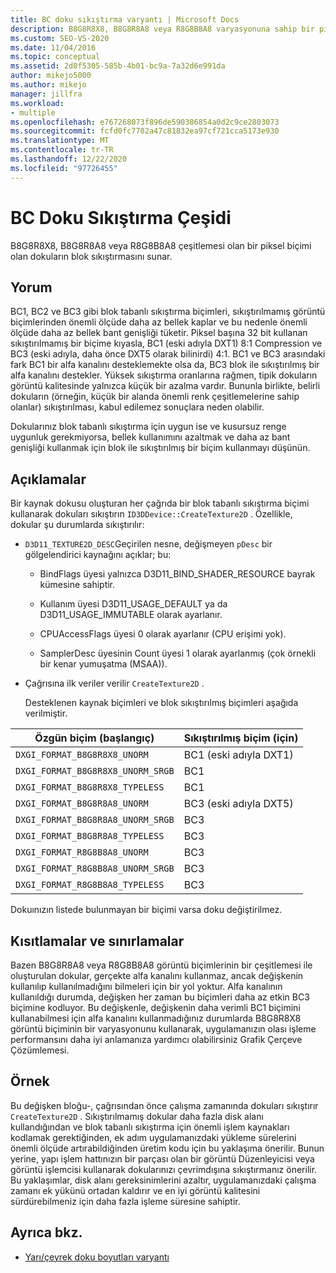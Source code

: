 ```yaml
---
title: BC doku sıkıştırma varyantı | Microsoft Docs
description: B8G8R8X8, B8G8R8A8 veya R8G8B8A8 varyasyonuna sahip bir piksel biçimine sahip dokuların blok sıkıştırmaya (BC) izin vermek için BC doku sıkıştırma türevini kullanın.
ms.custom: SEO-VS-2020
ms.date: 11/04/2016
ms.topic: conceptual
ms.assetid: 2d0f5305-585b-4b01-bc9a-7a32d6e991da
author: mikejo5000
ms.author: mikejo
manager: jillfra
ms.workload:
- multiple
ms.openlocfilehash: e767268073f896de590386854a0d2c9ce2803073
ms.sourcegitcommit: fcfd0fc7702a47c81832ea97cf721cca5173e930
ms.translationtype: MT
ms.contentlocale: tr-TR
ms.lasthandoff: 12/22/2020
ms.locfileid: "97726455"
---
```

# <a name="bc-texture-compression-variant"></a>BC Doku Sıkıştırma Çeşidi
B8G8R8X8, B8G8R8A8 veya R8G8B8A8 çeşitlemesi olan bir piksel biçimi olan dokuların blok sıkıştırmasını sunar.

## <a name="interpretation"></a>Yorum
 BC1, BC2 ve BC3 gibi blok tabanlı sıkıştırma biçimleri, sıkıştırılmamış görüntü biçimlerinden önemli ölçüde daha az bellek kaplar ve bu nedenle önemli ölçüde daha az bellek bant genişliği tüketir. Piksel başına 32 bit kullanan sıkıştırılmamış bir biçime kıyasla, BC1 (eski adıyla DXT1) 8:1 Compression ve BC3 (eski adıyla, daha önce DXT5 olarak bilinirdi) 4:1. BC1 ve BC3 arasındaki fark BC1 bir alfa kanalını desteklemekte olsa da, BC3 blok ile sıkıştırılmış bir alfa kanalını destekler. Yüksek sıkıştırma oranlarına rağmen, tipik dokuların görüntü kalitesinde yalnızca küçük bir azalma vardır. Bununla birlikte, belirli dokuların (örneğin, küçük bir alanda önemli renk çeşitlemelerine sahip olanlar) sıkıştırılması, kabul edilemez sonuçlara neden olabilir.

 Dokularınız blok tabanlı sıkıştırma için uygun ise ve kusursuz renge uygunluk gerekmiyorsa, bellek kullanımını azaltmak ve daha az bant genişliği kullanmak için blok ile sıkıştırılmış bir biçim kullanmayı düşünün.

## <a name="remarks"></a>Açıklamalar
 Bir kaynak dokusu oluşturan her çağrıda bir blok tabanlı sıkıştırma biçimi kullanarak dokuları sıkıştırın `ID3DDevice::CreateTexture2D` . Özellikle, dokular şu durumlarda sıkıştırılır:

- `D3D11_TEXTURE2D_DESC`Geçirilen nesne, değişmeyen `pDesc` bir gölgelendirici kaynağını açıklar; bu:

  - BindFlags üyesi yalnızca D3D11_BIND_SHADER_RESOURCE bayrak kümesine sahiptir.

  - Kullanım üyesi D3D11_USAGE_DEFAULT ya da D3D11_USAGE_IMMUTABLE olarak ayarlanır.

  - CPUAccessFlags üyesi 0 olarak ayarlanır (CPU erişimi yok).

  - SamplerDesc üyesinin Count üyesi 1 olarak ayarlanmış (çok örnekli bir kenar yumuşatma (MSAA)).

- Çağrısına ilk veriler verilir `CreateTexture2D` .

  Desteklenen kaynak biçimleri ve blok sıkıştırılmış biçimleri aşağıda verilmiştir.

|Özgün biçim (başlangıç)|Sıkıştırılmış biçim (için)|
|------------------------------|------------------------------|
|`DXGI_FORMAT_B8G8R8X8_UNORM`|BC1 (eski adıyla DXT1)|
|`DXGI_FORMAT_B8G8R8X8_UNORM_SRGB`|BC1|
|`DXGI_FORMAT_B8G8R8X8_TYPELESS`|BC1|
|`DXGI_FORMAT_B8G8R8A8_UNORM`|BC3 (eski adıyla DXT5)|
|`DXGI_FORMAT_B8G8R8A8_UNORM_SRGB`|BC3|
|`DXGI_FORMAT_B8G8R8A8_TYPELESS`|BC3|
|`DXGI_FORMAT_R8G8B8A8_UNORM`|BC3|
|`DXGI_FORMAT_R8G8B8A8_UNORM_SRGB`|BC3|
|`DXGI_FORMAT_R8G8B8A8_TYPELESS`|BC3|

 Dokuınızın listede bulunmayan bir biçimi varsa doku değiştirilmez.

## <a name="restrictions-and-limitations"></a>Kısıtlamalar ve sınırlamalar
 Bazen B8G8R8A8 veya R8G8B8A8 görüntü biçimlerinin bir çeşitlemesi ile oluşturulan dokular, gerçekte alfa kanalını kullanmaz, ancak değişkenin kullanılıp kullanılmadığını bilmeleri için bir yol yoktur. Alfa kanalının kullanıldığı durumda, değişken her zaman bu biçimleri daha az etkin BC3 biçimine kodluyor. Bu değişkenle, değişkenin daha verimli BC1 biçimini kullanabilmesi için alfa kanalını kullanmadığınız durumlarda B8G8R8X8 görüntü biçiminin bir varyasyonunu kullanarak, uygulamanızın olası işleme performansını daha iyi anlamanıza yardımcı olabilirsiniz Grafik Çerçeve Çözümlemesi.

## <a name="example"></a>Örnek
 Bu değişken bloğu-, çağrısından önce çalışma zamanında dokuları sıkıştırır `CreateTexture2D` . Sıkıştırılmamış dokular daha fazla disk alanı kullandığından ve blok tabanlı sıkıştırma için önemli işlem kaynakları kodlamak gerektiğinden, ek adım uygulamanızdaki yükleme sürelerini önemli ölçüde artırabildiğinden üretim kodu için bu yaklaşıma önerilir. Bunun yerine, yapı işlem hattınızın bir parçası olan bir görüntü Düzenleyicisi veya görüntü işlemcisi kullanarak dokularınızı çevrimdışına sıkıştırmanız önerilir. Bu yaklaşımlar, disk alanı gereksinimlerini azaltır, uygulamanızdaki çalışma zamanı ek yükünü ortadan kaldırır ve en iyi görüntü kalitesini sürdürebilmeniz için daha fazla işleme süresine sahiptir.

## <a name="see-also"></a>Ayrıca bkz.
- [Yarı/çeyrek doku boyutları varyantı](half-quarter-texture-dimensions-variant.md)